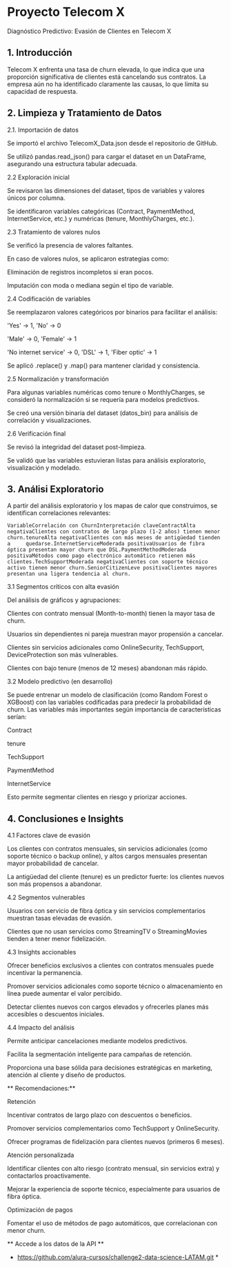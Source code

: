 # Proyecto Telecom X 

Diagnóstico Predictivo: Evasión de Clientes en Telecom X

## 1. Introducción

Telecom X enfrenta una tasa de churn elevada, lo que indica que una proporción significativa de clientes está cancelando sus contratos. La empresa aún no ha identificado claramente las causas, lo que limita su capacidad de respuesta.



## 2. Limpieza y Tratamiento de Datos

2.1. Importación de datos

  Se importó el archivo TelecomX_Data.json desde el repositorio de GitHub.

  Se utilizó pandas.read_json() para cargar el dataset en un DataFrame, asegurando una estructura tabular adecuada.

2.2 Exploración inicial

  Se revisaron las dimensiones del dataset, tipos de variables y valores únicos por columna.

  Se identificaron variables categóricas (Contract, PaymentMethod, InternetService, etc.) y numéricas (tenure, MonthlyCharges, etc.).

2.3 Tratamiento de valores nulos

  Se verificó la presencia de valores faltantes.

  En caso de valores nulos, se aplicaron estrategias como:

  Eliminación de registros incompletos si eran pocos.

  Imputación con moda o mediana según el tipo de variable.

2.4 Codificación de variables

  Se reemplazaron valores categóricos por binarios para facilitar el análisis:

  'Yes' → 1, 'No' → 0

  'Male' → 0, 'Female' → 1

  'No internet service' → 0, 'DSL' → 1, 'Fiber optic' → 1

  Se aplicó .replace() y .map() para mantener claridad y consistencia.

2.5 Normalización y transformación

  Para algunas variables numéricas como tenure o MonthlyCharges, se consideró la normalización si se requería para modelos predictivos.

  Se creó una versión binaria del dataset (datos_bin) para análisis de correlación y visualizaciones.

2.6 Verificación final

  Se revisó la integridad del dataset post-limpieza.

  Se validó que las variables estuvieran listas para análisis exploratorio, visualización y modelado.

## 3. Análisi Exploratorio

A partir del análisis exploratorio y los mapas de calor que construimos, se identifican correlaciones relevantes:

    VariableCorrelación con ChurnInterpretación claveContractAlta negativaClientes con contratos de largo plazo (1-2 años) tienen menor churn.tenureAlta negativaClientes con más meses de antigüedad tienden a     quedarse.InternetServiceModerada positivaUsuarios de fibra óptica presentan mayor churn que DSL.PaymentMethodModerada positivaMétodos como pago electrónico automático retienen más clientes.TechSupportModerada negativaClientes con soporte técnico activo tienen menor churn.SeniorCitizenLeve positivaClientes mayores presentan una ligera tendencia al churn.

3.1 Segmentos críticos con alta evasión

  Del análisis de gráficos y agrupaciones:

  Clientes con contrato mensual (Month-to-month) tienen la mayor tasa de churn.

  Usuarios sin dependientes ni pareja muestran mayor propensión a cancelar.

  Clientes sin servicios adicionales como OnlineSecurity, TechSupport, DeviceProtection son más vulnerables.

  Clientes con bajo tenure (menos de 12 meses) abandonan más rápido.

3.2 Modelo predictivo (en desarrollo)

  Se puede entrenar un modelo de clasificación (como Random Forest o XGBoost) con las variables codificadas para predecir la probabilidad de churn. Las variables más importantes según importancia de características serían:

  Contract

  tenure

  TechSupport

  PaymentMethod

  InternetService

  Esto permite segmentar clientes en riesgo y priorizar acciones.

## 4. Conclusiones e Insights

4.1 Factores clave de evasión

  Los clientes con contratos mensuales, sin servicios adicionales (como soporte técnico o backup online), y altos cargos mensuales presentan mayor probabilidad de cancelar.

  La antigüedad del cliente (tenure) es un predictor fuerte: los clientes nuevos son más propensos a abandonar.

4.2 Segmentos vulnerables

  Usuarios con servicio de fibra óptica y sin servicios complementarios muestran tasas elevadas de evasión.

  Clientes que no usan servicios como StreamingTV o StreamingMovies tienden a tener menor fidelización.

4.3 Insights accionables

  Ofrecer beneficios exclusivos a clientes con contratos mensuales puede incentivar la permanencia.

  Promover servicios adicionales como soporte técnico o almacenamiento en línea puede aumentar el valor percibido.

  Detectar clientes nuevos con cargos elevados y ofrecerles planes más accesibles o descuentos iniciales.

4.4 Impacto del análisis

  Permite anticipar cancelaciones mediante modelos predictivos.

  Facilita la segmentación inteligente para campañas de retención.

  Proporciona una base sólida para decisiones estratégicas en marketing, atención al cliente y diseño de productos.

** Recomendaciones:**

  Retención

  Incentivar contratos de largo plazo con descuentos o beneficios.

  Promover servicios complementarios como TechSupport y OnlineSecurity.

  Ofrecer programas de fidelización para clientes nuevos (primeros 6 meses).

  Atención personalizada

  Identificar clientes con alto riesgo (contrato mensual, sin servicios extra) y contactarlos proactivamente.

  Mejorar la experiencia de soporte técnico, especialmente para usuarios de fibra óptica.

  Optimización de pagos

  Fomentar el uso de métodos de pago automáticos, que correlacionan con menor churn.



** Accede a los datos de la API **
  
* https://github.com/alura-cursos/challenge2-data-science-LATAM.git *
